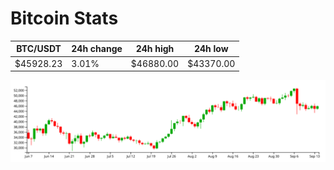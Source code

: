 # Bitcoin Stats

BTC/USDT|24h change|24h high|24h low|
|---|---|---|---|
|$45928.23|3.01%|$46880.00|$43370.00|

<img src="./chart.svg">

